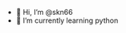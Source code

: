 - 👋 Hi, I’m @skn66
- 🌱 I’m currently learning python

<!---
skn66/skn66 is a ✨ special ✨ repository because its `README.md` (this file) appears on your GitHub profile.
You can click the Preview link to take a look at your changes.
--->
